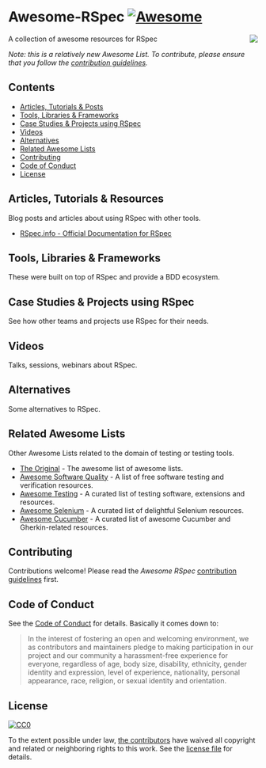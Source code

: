 # Awesome-RSpec [![Awesome](https://cdn.rawgit.com/sindresorhus/awesome/d7305f38d29fed78fa85652e3a63e154dd8e8829/media/badge.svg)](https://github.com/sindresorhus/awesome)
A collection of awesome resources for RSpec
[<img src="http://rspec.info/images/logo.png" align="right">](http://rspec.info/)

*Note: this is a relatively new Awesome List. To contribute, please ensure that you follow the [contribution guidelines](#contributing).*

## Contents

- [Articles, Tutorials & Posts](#articles-tutorials--resources)
- [Tools, Libraries & Frameworks](#tools-libraries--frameworks)
- [Case Studies & Projects using RSpec](#case-studies--projects-using-rspec)
- [Videos](#videos)
- [Alternatives](#alternatives)
- [Related Awesome Lists](#related-awesome-lists)
- [Contributing](#contributing)
- [Code of Conduct](#code-of-conduct)
- [License](#license)

## Articles, Tutorials & Resources

Blog posts and articles about using RSpec with other tools.

- [RSpec.info - Official Documentation for RSpec](http://rspec.info/documentation)

## Tools, Libraries & Frameworks

These were built on top of RSpec and provide a BDD ecosystem.

## Case Studies & Projects using RSpec

See how other teams and projects use RSpec for their needs.

## Videos

Talks, sessions, webinars about RSpec.

## Alternatives

Some alternatives to RSpec.

## Related Awesome Lists

Other Awesome Lists related to the domain of testing or testing tools.

- [The Original](https://github.com/sindresorhus/awesome) - The awesome list of awesome lists.
- [Awesome Software Quality](https://github.com/ligurio/awesome-software-quality) - A list of free software testing and verification resources.
- [Awesome Testing](https://github.com/TheJambo/awesome-testing) - A curated list of testing software, extensions and resources.
- [Awesome Selenium](https://github.com/christian-bromann/awesome-selenium) - A curated list of delightful Selenium resources.
- [Awesome Cucumber](https://github.com/virajkulkarni14/Awesome-Cucumber) - A curated list of awesome Cucumber and Gherkin-related resources.

## Contributing

Contributions welcome! Please read the *Awesome RSpec* [contribution guidelines](CONTRIBUTING.md) first.

## Code of Conduct
See the [Code of Conduct](CODE-OF-CONDUCT.md) for details. Basically it comes down to:
>In the interest of fostering an open and welcoming environment, we as
contributors and maintainers pledge to making participation in our project and
our community a harassment-free experience for everyone, regardless of age, body
size, disability, ethnicity, gender identity and expression, level of experience,
nationality, personal appearance, race, religion, or sexual identity and orientation.

## License

[![CC0](http://mirrors.creativecommons.org/presskit/buttons/88x31/svg/cc-zero.svg)](https://creativecommons.org/publicdomain/zero/1.0/)

To the extent possible under law, [the
contributors](https://github.com/virajkulkarni14/Awesome-RSpec/graphs/contributors)
have waived all copyright and related or neighboring rights to this work. See the
[license file](LICENSE) for details.

